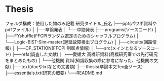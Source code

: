 # Thesis

フォルダ構成：使用した物のみ記載
研究タイトル_氏名
├──ppt(パワポ資料やpdfファイル)
│  ├──卒論発表
│  └──中間発表
├──programs(ソースコード)
│  ├──FYshuffle(FFCPIランダム選定のためのシャッフルプログラム)
│  └──Logic-BIST-Sim-master(遅延故障検出プログラム)
│     ├──circuits(回路情報)
│     ├──CP_STATION(FFCPI 制御点情報)
│     └──src(メインとなるソースコード)
├──refs(調査した文献)
│     ├──愛媛大 高橋研資料(高橋研究室での先行研究をまとめたもの)
│     └──他機関 資料(知識収集の際に参考になった、他機関の文献)
├──text(docやtxtなどの文書類)
├──thesis(卒論本文Tex全ソース)
├──essentials.txt(研究の概要)
└──README.md
